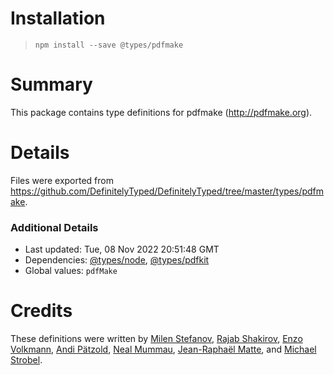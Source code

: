 # Installation
> `npm install --save @types/pdfmake`

# Summary
This package contains type definitions for pdfmake (http://pdfmake.org).

# Details
Files were exported from https://github.com/DefinitelyTyped/DefinitelyTyped/tree/master/types/pdfmake.

### Additional Details
 * Last updated: Tue, 08 Nov 2022 20:51:48 GMT
 * Dependencies: [@types/node](https://npmjs.com/package/@types/node), [@types/pdfkit](https://npmjs.com/package/@types/pdfkit)
 * Global values: `pdfMake`

# Credits
These definitions were written by [Milen Stefanov](https://github.com/m1llen1um), [Rajab Shakirov](https://github.com/radziksh), [Enzo Volkmann](https://github.com/evolkmann), [Andi Pätzold](https://github.com/andipaetzold), [Neal Mummau](https://github.com/nmummau), [Jean-Raphaël Matte](https://github.com/jeralm), and [Michael Strobel](https://github.com/kryops).
